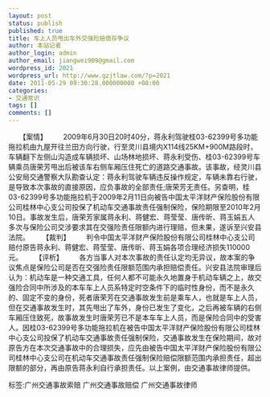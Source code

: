 ```yaml
---
layout: post
status: publish
published: true
title: 车上人员甩出车外交强险赔偿存争议
author: 本站记者
author_login: admin
author_email: jiangwei909@gmail.com
wordpress_id: 2021
wordpress_url: http://www.gzjtlaw.com/?p=2021
date: 2011-05-29 09:30:28.000000000 +08:00
categories:
- 交通常识
tags: []
comments: []
---
```

　　【案情】　　2009年6月30日20时40分，蒋永利驾驶桂03-62399号多功能拖拉机由九屋开往兰田方向行驶，行至灵川县境内X114线25KM+900M路段时，车辆翻下左侧山沟造成车辆损坏、山场林地损坏、蒋永利受伤、桂03-62399号车辆乘员唐荣芳甩出后被该车右侧车厢压住死亡的道路交通事故。该事故，经灵川县公安局交通警察大队勘查认定：蒋永利驾驶车辆违反操作规定，车辆未靠右行驶，是导致本次事故的直接原因，应负事故的全部责任;唐荣芳无责任。另查明，桂03-62399号多功能拖拉机于2009年2月11日向被告中国太平洋财产保险股份有限公司桂林中心支公司投保了机动车交通事故责任强制保险，保险期限至2010年2月10日。事故发生后，唐荣芳家属蒋永利、蒋健宏、蒋莹莹、唐传昕、蒋玉娟五人多次与保险公司交涉要求其在交强险责任限额内进行理赔，但未果，遂诉至兴安县法院。　　【裁判】　　判令中国太平洋财产保险股份有限公司桂林中心支公司赔付原告蒋永利、蒋健宏、蒋莹莹、唐传昕、蒋玉娟各项合理经济损失110000元。　　【评析】　　各方当事人对本次事故的责任认定均无异议，故本案的争议焦点是保险公司是否在交强险责任限额范围内承担赔偿责任。兴安县法院审理后认为：机动车是一种交通工具，任何人都不可能永久地置身于机动车辆之上，故交强险合同中所涉及的本车车上人员系特定时空条件下的临时性身份，而不是永久的、固定不变的身份，死者唐荣芳在交通事故发生前是乘车人，也就是车上人员，但在交通事故发生时，其先甩出了车外，身份已发生了变化，之后再被车辆的右侧车厢压住致死，故事故发生时唐荣芳已不是本车车上人员，而是保险合同中的受害人。因桂03-62399号多功能拖拉机在被告中国太平洋财产保险股份有限公司桂林中心支公司投保了机动车交通事故责任强制保险，交通事故发生在保险期间，故对原告方在本次交通事故中的合理损失，应先由被告中国太平洋财产保险股份有限公司桂林中心支公司在机动车交通事故责任强制保险赔偿限额范围内承担责任，超出限额的部分，再由原告蒋永利自行承担责任。以上案例，由交通事故律师提供。标签:广州交通事故索赔 广州交通事故赔偿 广州交通事故律师
